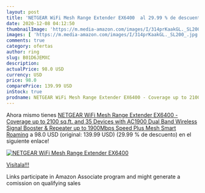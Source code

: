 ```yaml
---
layout: post
title: 'NETGEAR WiFi Mesh Range Extender EX6400  al 29.99 % de descuento'
date: 2020-12-08 04:12:50
thumbnailImage: 'https://m.media-amazon.com/images/I/314prKaakGL._SL200_.jpg'
images: [ 'https://m.media-amazon.com/images/I/314prKaakGL._SL200_.jpg' ]
comments: true
category: ofertas
author: ring
slug: B01D6JEMXC
description:
actualPrice: 98.0 USD
currency: USD
price: 98.0
comparePrice: 139.99 USD
inStock: true
prodname: NETGEAR WiFi Mesh Range Extender EX6400 - Coverage up to 2100 sq.ft. and 35 Devices with AC1900 Dual Band Wireless Signal Booster & Repeater  up to 1900Mbps Speed   Plus Mesh Smart Roaming
---
```


Ahora mismo tienes [NETGEAR WiFi Mesh Range Extender EX6400 - Coverage up to 2100 sq.ft. and 35 Devices with AC1900 Dual Band Wireless Signal Booster & Repeater  up to 1900Mbps Speed   Plus Mesh Smart Roaming](https://www.amazon.com/dp/B01D6JEMXC/?tag=tolees-20) a 98.0 USD (original: 139.99 USD) (29.99 %  de descuento) en el siguiente enlace!

[![NETGEAR WiFi Mesh Range Extender EX6400 ](https://m.media-amazon.com/images/I/314prKaakGL._SL200_.jpg)](https://www.amazon.com/dp/B01D6JEMXC/?tag=tolees-20)

[Visítala!!!](https://www.amazon.com/dp/B01D6JEMXC/?tag=tolees-20)

Links participate in Amazon Associate program and might generate a comission on qualifying sales
